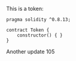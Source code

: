 This is a token: 

```
pragma solidity ^0.8.13;

contract Token {
    constructor() { }
}

```

Another update 105